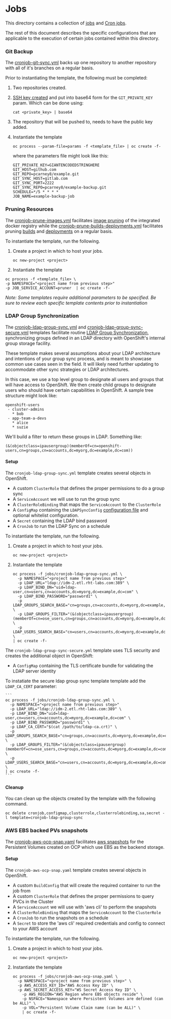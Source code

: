 # Jobs

This directory contains a collection of [jobs](https://docs.openshift.com/container-platform/latest/dev_guide/jobs.html) and [Cron jobs](https://docs.openshift.com/container-platform/latest/dev_guide/cron_jobs.html).

The rest of this document describes the specific configurations that are applicable to the execution of certain jobs contained within this directory.

### Git Backup

The [cronjob-git-sync.yml](cronjob-git-sync.yml) backs up one repository to another repository with all of it's branches on a regular basis.

Prior to instantiating the template, the following must be completed:

1. Two repositories created.

2. [SSH key created](https://help.github.com/articles/generating-a-new-ssh-key-and-adding-it-to-the-ssh-agent/) and put into base64 form for the `GIT_PRIVATE_KEY` param. Which can be done using:

	```
	cat <private_key> | base64
	```

2. The repository that will be pushed to, needs to have the public key added.

3. Instantiate the template

    ```
    oc process --param-file=params -f <template_file> | oc create -f-
    ```

   where the parameters file might look like this:
    ```
    GIT_PRIVATE_KEY=GIANTENCODEDSTRINGHERE
    GIT_HOST=github.com
    GIT_REPO=pcarney8/example.git
    GIT_SYNC_HOST=gitlab.com
    GIT_SYNC_PORT=2222
    GIT_SYNC_REPO=pcarney8/example-backup.git
    SCHEDULE=*/5 * * * *
    JOB_NAME=example-backup-job
    ```

### Pruning Resources

The [cronjob-prune-images.yml](cronjob-prune-images.yml) facilitates [image pruning](https://docs.openshift.com/container-platform/latest/admin_guide/pruning_resources.html#pruning-images) of the integrated docker registry while the [cronjob-prune-builds-deployments.yml](cronjob-prune-builds-deployments.yml) facilitates pruning [builds](https://docs.openshift.com/container-platform/latest/admin_guide/pruning_resources.html#pruning-builds) and [deployments](https://docs.openshift.com/container-platform/latest/admin_guide/pruning_resources.html#pruning-deployments) on a regular basis.

To instantiate the template, run the following.

1. Create a project in which to host your jobs.
	```
	oc new-project <project>
	```

2. Instantiate the template
```
oc process -f <template_file> \
-p NAMESPACE="<project name from previous step>"
-p JOB_SERVICE_ACCOUNT=pruner  | oc create -f-
```

*Note: Some templates require additional parameters to be specified. Be sure to review each specific template contents prior to instantiation*

### LDAP Group Synchronization

The [cronjob-ldap-group-sync.yml](cronjob-ldap-group-sync.yml) and [cronjob-ldap-group-sync-secure.yml](cronjob-ldap-group-sync-secure.yml) templates facilitate routine [LDAP Group Synchronization](https://docs.openshift.com/container-platform/latest/install_config/syncing_groups_with_ldap.html), synchronizing groups defined in an LDAP directory with OpenShift's internal group storage facility.

These template makes several assumptions about your LDAP architecture and intentions of your group sync process, and is meant to showcase common use cases seen in the field. It will likely need further updating to accommodate other sync strategies or LDAP architectures.

In this case, we use a top level group to designate all users and groups that will have access to OpenShift. We then create child groups to designate users who should have certain capabilities in OpenShift. A sample tree structure might look like:

```
openshift-users
 - cluster-admins
   * bob
 - app-team-a-devs
   * alice
   * suzie
```

We'll build a filter to return these groups in LDAP. Something like:
```
(&(objectclass=ipausergroup)(memberOf=cn=openshift-users,cn=groups,cn=accounts,dc=myorg,dc=example,dc=com))
```

#### Setup

The `cronjob-ldap-group-sync.yml` template creates several objects in OpenShift.

* A custom `ClusterRole` that defines the proper permissions to do a group sync
* A `ServiceAccount` we will use to run the group sync
* A `ClusterRoleBinding` that maps the `ServiceAccount` to the `ClusterRole`
* A `ConfigMap` containing the `LDAPSyncConfig` [configuration file](https://docs.openshift.com/container-platform/latest/install_config/syncing_groups_with_ldap.html#configuring-ldap-sync) and optional whitelist configuration.
* A `Secret` containing the LDAP bind password
* A `CronJob` to run the LDAP Sync on a schedule

To instantiate the template, run the following.

1. Create a project in which to host your jobs.
	```
	oc new-project <project>
	```
2. Instantiate the template
	```
	oc process -f jobs/cronjob-ldap-group-sync.yml \
	  -p NAMESPACE="<project name from previous step>"
	  -p LDAP_URL="ldap://idm-2.etl.rht-labs.com:389" \
	  -p LDAP_BIND_DN="uid=ldap-user,cn=users,cn=accounts,dc=myorg,dc=example,dc=com" \
	  -p LDAP_BIND_PASSWORD="password1" \
	  -p LDAP_GROUPS_SEARCH_BASE="cn=groups,cn=accounts,dc=myorg,dc=example,dc=com" \
	  -p LDAP_GROUPS_FILTER="(&(objectclass=ipausergroup)(memberOf=cn=ose_users,cn=groups,cn=accounts,dc=myorg,dc=example,dc=com))" \
	  -p LDAP_USERS_SEARCH_BASE="cn=users,cn=accounts,dc=myorg,dc=example,dc=com" \
	| oc create -f-
	```

The `cronjob-ldap-group-sync-secure.yml` template uses TLS security and creates the additional object in OpenShift:

* A `ConfigMap` containing the TLS certificate bundle for validating the LDAP server identity

To instatiate the secure ldap group sync template template add the `LDAP_CA_CERT` parameter:

	```
	oc process -f jobs/cronjob-ldap-group-sync.yml \
	  -p NAMESPACE="<project name from previous step>"
	  -p LDAP_URL="ldap://idm-2.etl.rht-labs.com:389" \
	  -p LDAP_BIND_DN="uid=ldap-user,cn=users,cn=accounts,dc=myorg,dc=example,dc=com" \
	  -p LDAP_BIND_PASSWORD="password1" \
	  -p LDAP_CA_CERT="$(cat /path/to/ldap-ca.crt)" \
	  -p LDAP_GROUPS_SEARCH_BASE="cn=groups,cn=accounts,dc=myorg,dc=example,dc=com" \
	  -p LDAP_GROUPS_FILTER="(&(objectclass=ipausergroup)(memberOf=cn=ose_users,cn=groups,cn=accounts,dc=myorg,dc=example,dc=com))" \
	  -p LDAP_USERS_SEARCH_BASE="cn=users,cn=accounts,dc=myorg,dc=example,dc=com" \
	| oc create -f-
	```

#### Cleanup

You can clean up the objects created by the template with the following command.

```
oc delete cronjob,configmap,clusterrole,clusterrolebinding,sa,secret -l template=cronjob-ldap-group-sync
```

### AWS EBS backed PVs snapshots

The [cronjob-aws-ocp-snap.yaml](cronjob-aws-ocp-snap.yaml) facilitates [aws snapshots](http://docs.aws.amazon.com/AWSEC2/latest/UserGuide/ebs-creating-snapshot.html) for the Persistent Volumes created on OCP which use EBS as the backend storage.

#### Setup

The `cronjob-aws-ocp-snap.yaml` template creates several objects in OpenShift.

* A custom `BuildConfig` that will create the required container to run the job from
* A custom `ClusterRole` that defines the proper permissions to query PVCs in the Cluster
* A `ServiceAccount` we will use with 'aws cli' to perform the snapshots
* A `ClusterRoleBinding` that maps the `ServiceAccount` to the `ClusterRole`
* A `CronJob` to run the snapshots on a schedule
* A `Secret` to store the 'aws cli' required credentials and config to connect to your AWS account

To instantiate the template, run the following.

1. Create a project in which to host your jobs.
	```
	oc new-project <project>
	```
2. Instantiate the template
	```
	oc process -f jobs/cronjob-aws-ocp-snap.yaml \
	  -p NAMESPACE="<project name from previous step>" \
	  -p AWS_ACCESS_KEY_ID="AWS Access Key ID" \
	  -p AWS_SECRET_ACCESS_KEY="WS Secret Access Key ID" \
		-p AWS_REGION="AWS Region where EBS objects reside" \
		-p NSPACE="Namespace where Persistent Volumes are defined (can be ALL)" \
		-p VOL="Persistent Volume Claim name (can be ALL)" \
		| oc create -f-
	```

